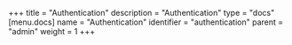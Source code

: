 +++
title = "Authentication"
description = "Authentication"
type = "docs"
[menu.docs]
name = "Authentication"
identifier = "authentication"
parent = "admin"
weight = 1
+++